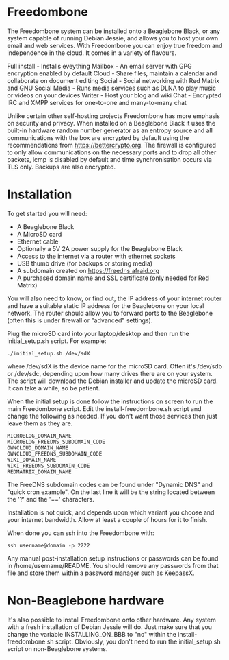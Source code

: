 Freedombone
===========
The Freedombone system can be installed onto a Beaglebone Black, or any system capable of running Debian Jessie, and allows you to host your own email and web services. With Freedombone you can enjoy true freedom and independence in the cloud. It comes in a variety of flavours.

  Full install - Installs eveything
  Mailbox - An email server with GPG encryption enabled by default
  Cloud - Share files, maintain a calendar and collaborate on document editing
  Social - Social networking with Red Matrix and GNU Social
  Media - Runs media services such as DLNA to play music or videos on your devices
  Writer - Host your blog and wiki
  Chat - Encrypted IRC and XMPP services for one-to-one and many-to-many chat

Unlike certain other self-hosting projects Freedombone has more emphasis on security and privacy. When installed on a Beaglebone Black it uses the built-in hardware random number generator as an entropy source and all communications with the box are encrypted by default using the recommendations from https://bettercrypto.org. The firewall is configured to only allow communications on the necessary ports and to drop all other packets, icmp is disabled by default and time synchronisation occurs via TLS only.  Backups are also encrypted.

Installation
============
To get started you will need:

 - A Beaglebone Black
 - A MicroSD card
 - Ethernet cable
 - Optionally a 5V 2A power supply for the Beaglebone Black
 - Access to the internet via a router with ethernet sockets
 - USB thumb drive (for backups or storing media)
 - A subdomain created on https://freedns.afraid.org
 - A purchased domain name and SSL certificate (only needed for Red Matrix)

You will also need to know, or find out, the IP address of your internet router and have a suitable static IP address for the Beaglebone on your local network. The router should allow you to forward ports to the Beaglebone (often this is under firewall or "advanced" settings).

Plug the microSD card into your laptop/desktop and then run the initial_setup.sh script. For example:

    ./initial_setup.sh /dev/sdX

where /dev/sdX is the device name for the microSD card. Often it's /dev/sdb or /dev/sdc, depending upon how many drives there are on your system. The script will download the Debian installer and update the microSD card. It can take a while, so be patient.

When the initial setup is done follow the instructions on screen to run the main Freedombone script. Edit the install-freedombone.sh script and change the following as needed. If you don't want those services then just leave them as they are.

    MICROBLOG_DOMAIN_NAME
    MICROBLOG_FREEDNS_SUBDOMAIN_CODE
	OWNCLOUD_DOMAIN_NAME
	OWNCLOUD_FREEDNS_SUBDOMAIN_CODE
	WIKI_DOMAIN_NAME
	WIKI_FREEDNS_SUBDOMAIN_CODE
	REDMATRIX_DOMAIN_NAME

The FreeDNS subdomain codes can be found under "Dynamic DNS" and "quick cron example". On the last line it will be the string located between the '?' and the '==' characters.

Installation is not quick, and depends upon which variant you choose and your internet bandwidth. Allow at least a couple of hours for it to finish.

When done you can ssh into the Freedombone with:

    ssh username@domain -p 2222

Any manual post-installation setup instructions or passwords can be found in /home/username/README. You should remove any passwords from that file and store them within a password manager such as KeepassX.

Non-Beaglebone hardware
=======================
It's also possible to install Freedombone onto other hardware. Any system with a fresh installation of Debian Jessie will do. Just make sure that you change the variable INSTALLING_ON_BBB to "no" within the install-freedombone.sh script. Obviously, you don't need to run the initial_setup.sh script on non-Beaglebone systems.
